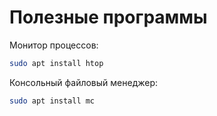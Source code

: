 # Полезные программы

Монитор процессов:

```bash
sudo apt install htop
```

Консольный файловый менеджер:

```bash
sudo apt install mc
```
